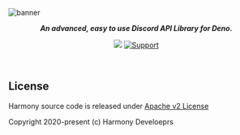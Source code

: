 ![banner](https://cdn.discordapp.com/attachments/783319033730564098/783399012547035176/HarmonyBanner.png)

<p align=center><i><b>An advanced, easy to use Discord API Library for Deno.</b></i></p>
<p align=center>
  <img src="https://img.shields.io/badge/standard--readme-OK-green.svg?style=for-the-badge"/>
  <a href=https://discord.gg/harmony>
    <img src="https://img.shields.io/discord/783319033205751809.svg?label=Discord&logo=Discord&colorB=7289da&style=for-the-badge" alt="Support" />
   </a>
</p>
<br/>

## License

Harmony source code is released under [Apache v2 License](./LICENSE)

Copyright 2020-present (c) Harmony Develoeprs
